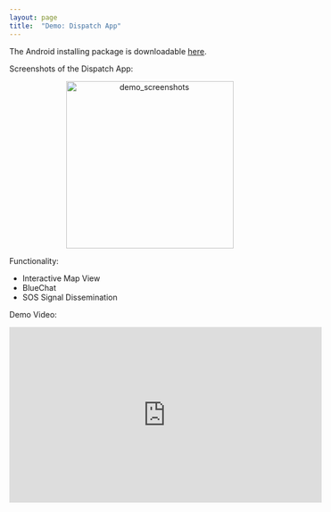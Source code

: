 ```yaml
---
layout: page
title:  "Demo: Dispatch App"
---
```


The Android installing package is downloadable [here][apk].

Screenshots of the Dispatch App:
<p align="center">
<img src="../assets/img/.png" alt="demo_screenshots" height="300px"/>
</p>

Functionality:
- Interactive Map View
- BlueChat
- SOS Signal Dissemination

Demo Video:

<iframe width="560" height="315" src="https://www.youtube.com/embed/_D0ZQPqeJkk" frameborder="0" allow="autoplay; encrypted-media" allowfullscreen></iframe>




[apk]: ../assets/dispatch.apk